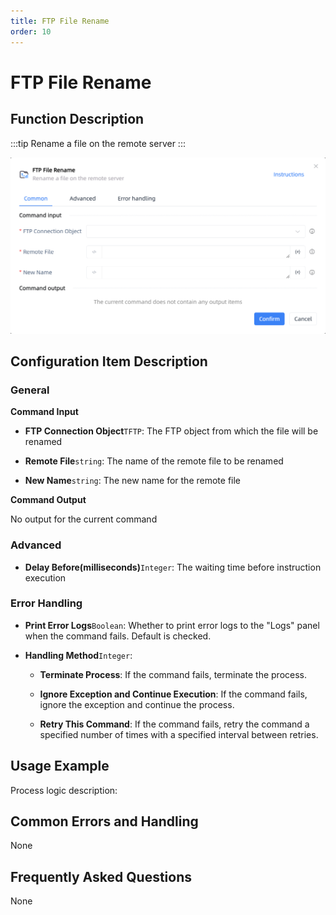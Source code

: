 ```yaml
---
title: FTP File Rename
order: 10
---
```


# FTP File Rename

## Function Description

:::tip 
Rename a file on the remote server
:::

![FTP File Rename](../../../assets/FTP%20File%20Rename_command.png)

## Configuration Item Description

### General

**Command Input**

- **FTP Connection Object**`TFTP`: The FTP object from which the file will be renamed

- **Remote File**`string`: The name of the remote file to be renamed

- **New Name**`string`: The new name for the remote file


**Command Output**

No output for the current command

### Advanced

- **Delay Before(milliseconds)**`Integer`: The waiting time before instruction execution

### Error Handling

- **Print Error Logs**`Boolean`: Whether to print error logs to the "Logs" panel when the command fails. Default is checked. 

- **Handling Method**`Integer`:

    - **Terminate Process**: If the command fails, terminate the process.

    - **Ignore Exception and Continue Execution**: If the command fails, ignore the exception and continue the process.

    - **Retry This Command**: If the command fails, retry the command a specified number of times with a specified interval between retries.

## Usage Example

Process logic description:

## Common Errors and Handling

None

## Frequently Asked Questions

None


